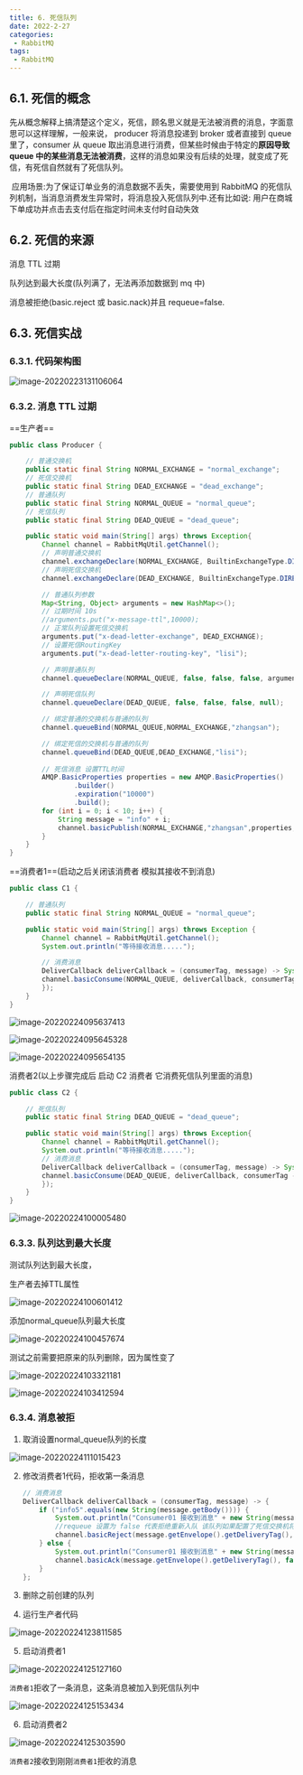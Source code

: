 ```yaml
---
title: 6. 死信队列
date: 2022-2-27
categories:
 - RabbitMQ
tags:
 - RabbitMQ
---
```


## 6.1. 死信的概念

​		先从概念解释上搞清楚这个定义，死信，顾名思义就是无法被消费的消息，字面意思可以这样理解，一般来说， producer 将消息投递到 broker 或者直接到 queue 里了，consumer 从 queue 取出消息进行消费，但某些时候由于特定的**原因导致 queue 中的某些消息无法被消费**，这样的消息如果没有后续的处理，就变成了死信，有死信自然就有了死信队列。

​		应用场景:为了保证订单业务的消息数据不丢失，需要使用到 RabbitMQ 的死信队列机制，当消息消费发生异常时，将消息投入死信队列中.还有比如说: 用户在商城下单成功并点击去支付后在指定时间未支付时自动失效

## 6.2. 死信的来源

消息 TTL 过期

队列达到最大长度(队列满了，无法再添加数据到 mq 中)

消息被拒绝(basic.reject 或 basic.nack)并且 requeue=false.

## 6.3. 死信实战

### 6.3.1. 代码架构图

![image-20220223131106064](https://coderdu.com/image/image-20220223131106064.png)

### 6.3.2. 消息 TTL 过期

==生产者==

```java
public class Producer {

    // 普通交换机
    public static final String NORMAL_EXCHANGE = "normal_exchange";
    // 死信交换机
    public static final String DEAD_EXCHANGE = "dead_exchange";
    // 普通队列
    public static final String NORMAL_QUEUE = "normal_queue";
    // 死信队列
    public static final String DEAD_QUEUE = "dead_queue";

    public static void main(String[] args) throws Exception{
        Channel channel = RabbitMqUtil.getChannel();
        // 声明普通交换机
        channel.exchangeDeclare(NORMAL_EXCHANGE, BuiltinExchangeType.DIRECT);
        // 声明死信交换机
        channel.exchangeDeclare(DEAD_EXCHANGE, BuiltinExchangeType.DIRECT);

        // 普通队列参数
        Map<String, Object> arguments = new HashMap<>();
        // 过期时间 10s
        //arguments.put("x-message-ttl",10000);
        // 正常队列设置死信交换机
        arguments.put("x-dead-letter-exchange", DEAD_EXCHANGE);
        // 设置死信RoutingKey
        arguments.put("x-dead-letter-routing-key", "lisi");

        // 声明普通队列
        channel.queueDeclare(NORMAL_QUEUE, false, false, false, arguments);

        // 声明死信队列
        channel.queueDeclare(DEAD_QUEUE, false, false, false, null);

        // 绑定普通的交换机与普通的队列
        channel.queueBind(NORMAL_QUEUE,NORMAL_EXCHANGE,"zhangsan");

        // 绑定死信的交换机与普通的队列
        channel.queueBind(DEAD_QUEUE,DEAD_EXCHANGE,"lisi");
        
        // 死信消息 设置TTL时间
        AMQP.BasicProperties properties = new AMQP.BasicProperties()
                .builder()
                .expiration("10000")
                .build();
        for (int i = 0; i < 10; i++) {
            String message = "info" + i;
            channel.basicPublish(NORMAL_EXCHANGE,"zhangsan",properties,message.getBytes(StandardCharsets.UTF_8));
        }
    }
}
```

==消费者1==(启动之后关闭该消费者 模拟其接收不到消息)

```java
public class C1 {

    // 普通队列
    public static final String NORMAL_QUEUE = "normal_queue";

    public static void main(String[] args) throws Exception {
        Channel channel = RabbitMqUtil.getChannel();
        System.out.println("等待接收消息.....");

        // 消费消息
        DeliverCallback deliverCallback = (consumerTag, message) -> System.out.println("Consumer1接收到的消息："+new String(message.getBody(), StandardCharsets.UTF_8));
        channel.basicConsume(NORMAL_QUEUE, deliverCallback, consumerTag -> {
        });
    }
}
```

![image-20220224095637413](https://coderdu.com/image/image-20220224095637413.png)

![image-20220224095645328](https://coderdu.com/image/image-20220224095645328.png)

![image-20220224095654135](https://coderdu.com/image/image-20220224095654135.png)

消费者2(以上步骤完成后 启动 C2 消费者 它消费死信队列里面的消息)

```java
public class C2 {

    // 死信队列
    public static final String DEAD_QUEUE = "dead_queue";

    public static void main(String[] args) throws Exception{
        Channel channel = RabbitMqUtil.getChannel();
        System.out.println("等待接收消息.....");
        // 消费消息
        DeliverCallback deliverCallback = (consumerTag, message) -> System.out.println("Consumer2接收到的消息："+ new String(message.getBody(), StandardCharsets.UTF_8));
        channel.basicConsume(DEAD_QUEUE, deliverCallback, consumerTag -> {
        });
    }
}
```

![image-20220224100005480](https://coderdu.com/image/image-20220224100005480.png)

### 6.3.3. 队列达到最大长度

测试队列达到最大长度，

生产者去掉TTL属性

![image-20220224100601412](https://coderdu.com/image/image-20220224100601412.png)

添加normal_queue队列最大长度

![image-20220224100457674](https://coderdu.com/image/image-20220224100457674.png)

测试之前需要把原来的队列删除，因为属性变了

![image-20220224103321181](https://coderdu.com/image/image-20220224103321181.png)

![image-20220224103412594](https://coderdu.com/image/image-20220224103412594.png)

### 6.3.4. 消息被拒

1. 取消设置normal_queue队列的长度

![image-20220224111015423](https://coderdu.com/image/image-20220224111015423.png)

2. 修改消费者1代码，拒收第一条消息

    ```java
    // 消费消息
    DeliverCallback deliverCallback = (consumerTag, message) -> {
        if ("info5".equals(new String(message.getBody()))) {
            System.out.println("Consumer01 接收到消息" + new String(message.getBody()) + "并拒绝签收该消息");
            //requeue 设置为 false 代表拒绝重新入队 该队列如果配置了死信交换机将发送到死信队列中
            channel.basicReject(message.getEnvelope().getDeliveryTag(), false);
        } else {
            System.out.println("Consumer01 接收到消息" + new String(message.getBody()));
            channel.basicAck(message.getEnvelope().getDeliveryTag(), false);
        }
    };
    ```

3. 删除之前创建的队列

4. 运行生产者代码

![image-20220224123811585](https://coderdu.com/image/image-20220224123811585.png)

5. 启动消费者1

![image-20220224125127160](https://coderdu.com/image/image-20220224125127160.png)

`消费者1`拒收了一条消息，这条消息被加入到死信队列中

![image-20220224125153434](https://coderdu.com/image/image-20220224125153434.png)

6. 启动消费者2

![image-20220224125303590](https://coderdu.com/image/image-20220224125303590.png)

`消费者2`接收到刚刚`消费者1`拒收的消息
